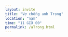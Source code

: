 ```yaml
---
layout: invite
title: "Vợ chồng anh Trọng"
location: "nam"
time: "11 GIỜ 00"
permalink: /aTrong.html
---
```


